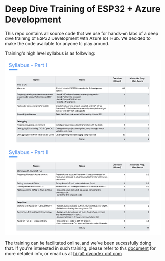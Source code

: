 # Deep Dive Training of ESP32 + Azure Development

This repo contains all source code that we use for hands-on labs of a deep dive training of ESP32 Development with Azure IoT Hub. We decided to make the code available for anyone to play around.

Training's high level syllabus is as following:

![Syllabus](https://github.com/dycodex/esp32-azure-iot-training/raw/master/ESP32-Azure-DeepDive-Syllabus.jpg)

The training can be facilitated online, and we've been sucessfully doing that. If you're interested in such training, please refer to this [document](bit.ly/esp-az-pro1) for more detailed info, or email us at [hi (at) dycodex dot com](mailto:hi@dycodex.com)

